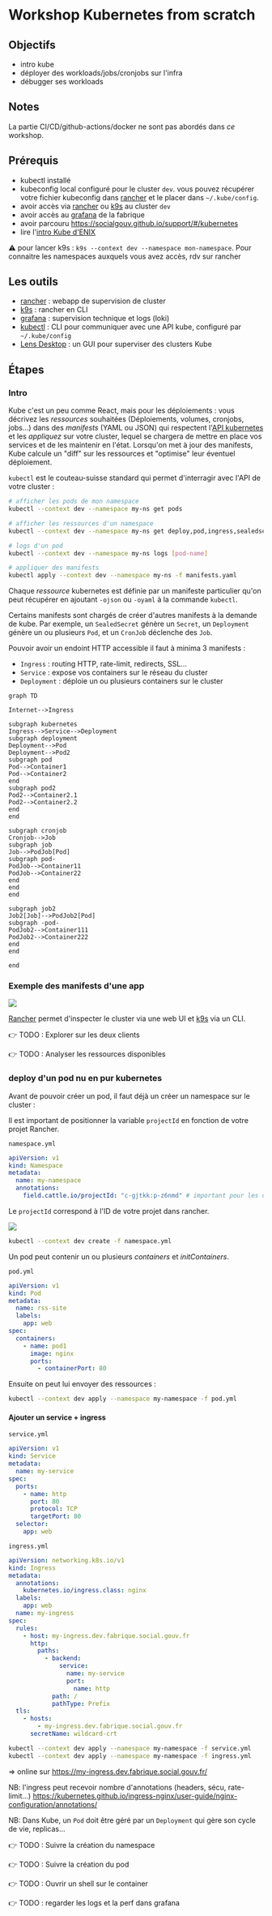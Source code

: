 # Workshop Kubernetes from scratch

## Objectifs

- intro kube
- déployer des workloads/jobs/cronjobs sur l'infra
- débugger ses workloads

## Notes

La partie CI/CD/github-actions/docker ne sont pas abordés dans _ce_ workshop.

## Prérequis

- kubectl installé
- kubeconfig local configuré pour le cluster `dev`. vous pouvez récupérer votre fichier kubeconfig dans [rancher](https://rancher.fabrique.social.gouv.fr) et le placer dans `~/.kube/config`.
- avoir accès via [rancher](https://rancher.fabrique.social.gouv.fr) ou [k9s](https://github.com/derailed/k9s) au cluster `dev`
- avoir accès au [grafana](https://grafana.fabrique.social.gouv.fr) de la fabrique
- avoir parcouru https://socialgouv.github.io/support/#/kubernetes
- lire l'[intro Kube d'ENIX](https://enix.io/fr/blog/kubernetes-c-est-quoi-definition-k8s/)

:warning: pour lancer k9s : `k9s --context dev --namespace mon-namespace`. Pour connaitre les namespaces auxquels vous avez accès, rdv sur rancher

## Les outils

- [rancher](https://rancher.fabrique.social.gouv.fr) : webapp de supervision de cluster
- [k9s](https://github.com/derailed/k9s) : rancher en CLI
- [grafana](https://grafana.fabrique.social.gouv.fr) : supervision technique et logs (loki)
- [kubectl](https://kubernetes.io/fr/docs/reference/kubectl/cheatsheet/) : CLI pour communiquer avec une API kube, configuré par `~/.kube/config`
- [Lens Desktop](https://k8slens.dev/) : un GUI pour superviser des clusters Kube

## Étapes

### Intro

Kube c'est un peu comme React, mais pour les déploiements : vous décrivez les _ressources_ souhaitées (Déploiements, volumes, cronjobs, jobs...) dans des _manifests_ (YAML ou JSON) qui respectent l'[API kubernetes](https://dev-k8sref-io.web.app/) et les _appliquez_ sur votre cluster, lequel se chargera de mettre en place vos services et de les maintenir en l'état. Lorsqu'on met à jour des manifests, Kube calcule un "diff" sur les ressources et "optimise" leur éventuel déploiement.

`kubectl` est le couteau-suisse standard qui permet d'interragir avec l'API de votre cluster :

```sh
# afficher les pods de mon namespace
kubectl --context dev --namespace my-ns get pods

# afficher les ressources d'un namespace
kubectl --context dev --namespace my-ns get deploy,pod,ingress,sealedsecret,secret,service,configmap

# logs d'un pod
kubectl --context dev --namespace my-ns logs [pod-name]

# appliquer des manifests
kubectl apply --context dev --namespace my-ns -f manifests.yaml
```

Chaque _ressource_ kubernetes est définie par un manifeste particulier qu'on peut récupérer en ajoutant `-ojson` ou `-oyaml` à la commande `kubectl`.

Certains manifests sont chargés de créer d'autres manifests à la demande de kube. Par exemple, un `SealedSecret` génère un `Secret`, un `Deployment` génère un ou plusieurs `Pod`, et un `CronJob` déclenche des `Job`.

Pouvoir avoir un endoint HTTP accessible il faut à minima 3 manifests :

- `Ingress` : routing HTTP, rate-limit, redirects, SSL...
- `Service` : expose vos containers sur le réseau du cluster
- `Deployment` : déploie un ou plusieurs containers sur le cluster

```mermaid
graph TD

Internet-->Ingress

subgraph kubernetes
Ingress-->Service-->Deployment
subgraph deployment
Deployment-->Pod
Deployment-->Pod2
subgraph pod
Pod-->Container1
Pod-->Container2
end
subgraph pod2
Pod2-->Container2.1
Pod2-->Container2.2
end
end

subgraph cronjob
Cronjob-->Job
subgraph job
Job-->PodJob[Pod]
subgraph pod-
PodJob-->Container11
PodJob-->Container22
end
end
end

subgraph job2
Job2[Job]-->PodJob2[Pod]
subgraph -pod-
PodJob2-->Container111
PodJob2-->Container222
end
end

end
```

### Exemple des manifests d'une app

![](https://i.imgur.com/NYV6X6n.png)

[Rancher](http://rancher.fabrique.social.gouv.fr/) permet d'inspecter le cluster via une web UI et [k9s](https://github.com/derailed/k9s) via un CLI.

👉 TODO : Explorer sur les deux clients

👉 TODO : Analyser les ressources disponibles

### deploy d'un pod nu en pur kubernetes

Avant de pouvoir créer un pod, il faut déjà un créer un namespace sur le cluster :

Il est important de positionner la variable `projectId` en fonction de votre projet Rancher.

`namespace.yml`

```yaml
apiVersion: v1
kind: Namespace
metadata:
  name: my-namespace
  annotations:
    field.cattle.io/projectId: "c-gjtkk:p-z6nmd" # important pour les droits
```

Le `projectId` correspond à l'ID de votre projet dans rancher.

![](https://i.imgur.com/GJlziA6.png)

```sh
kubectl --context dev create -f namespace.yml
```

Un pod peut contenir un ou plusieurs _containers_ et _initContainers_.

`pod.yml`

```yaml
apiVersion: v1
kind: Pod
metadata:
  name: rss-site
  labels:
    app: web
spec:
  containers:
    - name: pod1
      image: nginx
      ports:
        - containerPort: 80
```


Ensuite on peut lui envoyer des ressources :

```sh
kubectl --context dev apply --namespace my-namespace -f pod.yml
```

#### Ajouter un service + ingress

`service.yml`

```yaml
apiVersion: v1
kind: Service
metadata:
  name: my-service
spec:
  ports:
    - name: http
      port: 80
      protocol: TCP
      targetPort: 80
  selector:
    app: web
```

`ingress.yml`

```yaml
apiVersion: networking.k8s.io/v1
kind: Ingress
metadata:
  annotations:
    kubernetes.io/ingress.class: nginx
  labels:
    app: web
  name: my-ingress
spec:
  rules:
    - host: my-ingress.dev.fabrique.social.gouv.fr
      http:
        paths:
          - backend:
              service:
                name: my-service
                port:
                  name: http
            path: /
            pathType: Prefix
  tls:
    - hosts:
        - my-ingress.dev.fabrique.social.gouv.fr
      secretName: wildcard-crt
```

```sh
kubectl --context dev apply --namespace my-namespace -f service.yml
kubectl --context dev apply --namespace my-namespace -f ingress.yml
```

=> online sur https://my-ingress.dev.fabrique.social.gouv.fr/

NB: l'ingress peut recevoir nombre d'annotations (headers, sécu, rate-limit...) https://kubernetes.github.io/ingress-nginx/user-guide/nginx-configuration/annotations/

NB: Dans Kube, un `Pod` doit être géré par un `Deployment` qui gère son cycle de vie, replicas...

👉 TODO : Suivre la création du namespace

👉 TODO : Suivre la création du pod

👉 TODO : Ouvrir un shell sur le container

👉 TODO : regarder les logs et la perf dans grafana
